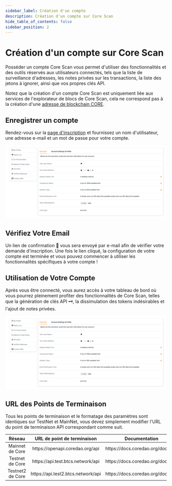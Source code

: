 ```yaml
---
sidebar_label: Création d'un compte
description: Création d'un compte sur Core Scan
hide_table_of_contents: false
sidebar_position: 2
---
```


# Création d'un compte sur Core Scan

Posséder un compte Core Scan vous permet d'utiliser des fonctionnalités et des outils réservés aux utilisateurs connectés, tels que la liste de surveillance d'adresses, les notes privées sur les transactions, la liste des jetons à ignorer, ainsi que vos propres clés API.

Notez que la création d'un compte Core Scan est uniquement liée aux services de l'explorateur de blocs de Core Scan, cela ne correspond pas à la création d'une [adresse de blockchain CORE](https://info.etherscan.com/what-is-an-ethereum-address/).

## Enregistrer un compte

Rendez-vous sur la [page d'inscription](https://scan.coredao.org/register) et fournissez un nom d'utilisateur, une adresse e-mail et un mot de passe pour votre compte.

![create-account-on-corescan](../assets/image.png)

## Vérifiez Votre Email

Un lien de confirmation 🔗 vous sera envoyé par e-mail afin de vérifier votre demande d'inscription. Une fois le lien cliqué, la configuration de votre compte est terminée et vous pouvez commencer à utiliser les fonctionnalités spécifiques à votre compte !

## Utilisation de Votre Compte

Après vous être connecté, vous aurez accès à votre tableau de bord où vous pourrez pleinement profiter des fonctionnalités de Core Scan, telles que la génération de clés API 🗝, la dissimulation des tokens indésirables et l'ajout de notes privées.

![create-account-on-corescan](../assets/image.png)

## URL des Points de Terminaison

Tous les points de terminaison et le formatage des paramètres sont identiques sur TestNet et MainNet, vous devez simplement modifier l'URL du point de terminaison API correspondant comme suit.

<table><thead><tr><th width="155.33333333333331" align="center">Réseau</th><th align="center">URL de point de terminaison</th><th align="center">Documentation</th></tr></thead><tbody><tr><td align="center">Mainnet de Core</td><td align="center">https://openapi.coredao.org/api</td><td align="center">https://docs.coredao.org/docs/api</td></tr><tr><td align="center">Testnet de Core</td><td align="center">https://api.test.btcs.network/api</td><td align="center">https://docs.coredao.org/docs/api</td></tr><tr><td align="center">Testnet2 de Core</td><td align="center">https://api.test2.btcs.network/api</td><td align="center">https://docs.coredao.org/docs/api</td></tr></tbody></table>